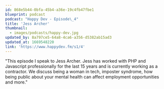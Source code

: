 ```yaml
---
id: 868e5b44-0bfa-45b4-a36e-19c4fb47fbe1
blueprint: podcast
podcast: "Happy Dev - Episode\_4"
title: 'Jess Archer'
thumbnail:
  - images/podcasts/happy-dev.jpg
updated_by: 8a797ce5-64a8-4ca6-a356-d5382ab15ad3
updated_at: 1669548220
link: 'https://www.happydev.fm/s1/4'
---
```

"This episode I speak to Jess Archer. Jess has worked with PHP and Javascript professionally for the last 15 years and is currently working as a contractor. We discuss being a woman in tech, imposter syndrome, how being public about your mental health can affect employment opportunities and more."